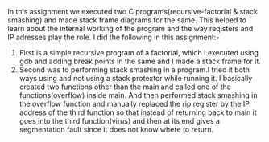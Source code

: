 In this assignment we executed two C programs(recursive-factorial & stack smashing) and made stack frame diagrams for the same.
This helped to learn about the internal working of the program and the way reqisters and IP adresses play the role. I did the 
following in this assignment:-
1. First is a simple recursive program of a factorial, which I executed using gdb and adding break points in the same and
I made a stack frame for it.
2. Second was to performing stack smashing in a program.I tried it both ways using and not using a stack protextor while running
it. I basically created two functions other than the main and called one of the functions(overflow) inside main. And then performed
stack smashing in the overflow function and manually replaced the rip register by the IP address of the third function so that
instead of returning back to main it goes into the third function(virus) and then at its end gives a segmentation fault since 
it does not know where to return.

